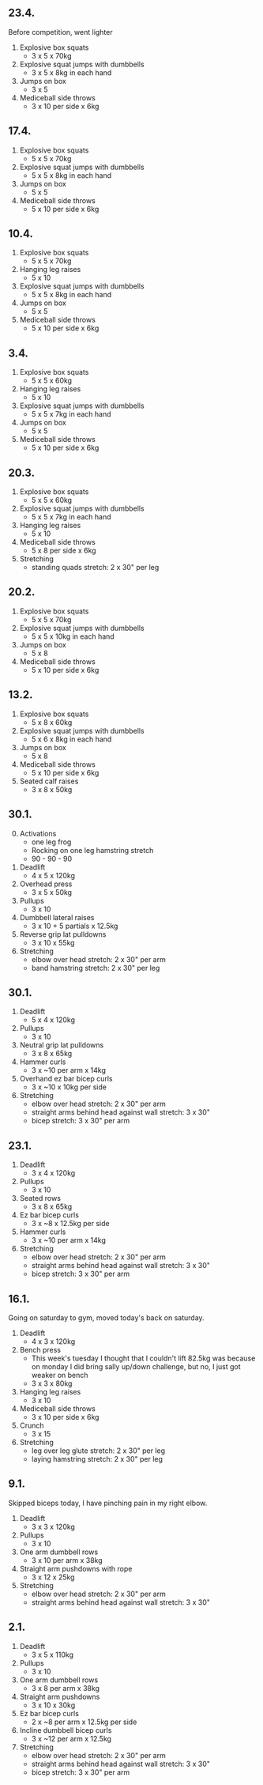 ## 23.4.

Before competition, went lighter

1. Explosive box squats
   - 3 x 5 x 70kg
2. Explosive squat jumps with dumbbells
   - 3 x 5 x 8kg in each hand
3. Jumps on box
   - 3 x 5
4. Mediceball side throws
   - 3 x 10 per side x 6kg

## 17.4.

1. Explosive box squats
   - 5 x 5 x 70kg
2. Explosive squat jumps with dumbbells
   - 5 x 5 x 8kg in each hand
3. Jumps on box
   - 5 x 5
4. Mediceball side throws
   - 5 x 10 per side x 6kg

## 10.4.

1. Explosive box squats
   - 5 x 5 x 70kg
2. Hanging leg raises
   - 5 x 10
3. Explosive squat jumps with dumbbells
   - 5 x 5 x 8kg in each hand
4. Jumps on box
   - 5 x 5
5. Mediceball side throws
   - 5 x 10 per side x 6kg

## 3.4.

1. Explosive box squats
   - 5 x 5 x 60kg
2. Hanging leg raises
   - 5 x 10
3. Explosive squat jumps with dumbbells
   - 5 x 5 x 7kg in each hand
4. Jumps on box
   - 5 x 5
5. Mediceball side throws
   - 5 x 10 per side x 6kg

## 20.3.

1. Explosive box squats
   - 5 x 5 x 60kg
2. Explosive squat jumps with dumbbells
   - 5 x 5 x 7kg in each hand
3. Hanging leg raises
   - 5 x 10
4. Mediceball side throws
   - 5 x 8 per side x 6kg
5. Stretching
   - standing quads stretch: 2 x 30" per leg

## 20.2.

1. Explosive box squats
   - 5 x 5 x 70kg
2. Explosive squat jumps with dumbbells
   - 5 x 5 x 10kg in each hand
3. Jumps on box
   - 5 x 8
4. Mediceball side throws
   - 5 x 10 per side x 6kg

## 13.2.

1. Explosive box squats
   - 5 x 8 x 60kg
2. Explosive squat jumps with dumbbells
   - 5 x 6 x 8kg in each hand
3. Jumps on box
   - 5 x 8
4. Mediceball side throws
   - 5 x 10 per side x 6kg
5. Seated calf raises
   - 3 x 8 x 50kg

## 30.1.

0. Activations
   - one leg frog
   - Rocking on one leg hamstring stretch
   - 90 - 90 - 90
1. Deadlift
   - 4 x 5 x 120kg
2. Overhead press
   - 3 x 5 x 50kg
3. Pullups
   - 3 x 10
4. Dumbbell lateral raises
   - 3 x 10 + 5 partials x 12.5kg
5. Reverse grip lat pulldowns
   - 3 x 10 x 55kg
6. Stretching
   - elbow over head stretch: 2 x 30" per arm
   - band hamstring stretch: 2 x 30" per leg

## 30.1.

1. Deadlift
   - 5 x 4 x 120kg
2. Pullups
   - 3 x 10
3. Neutral grip lat pulldowns
   - 3 x 8 x 65kg
4. Hammer curls
   - 3 x ~10 per arm x 14kg
5. Overhand ez bar bicep curls
   - 3 x ~10 x 10kg per side
6. Stretching
   - elbow over head stretch: 2 x 30" per arm
   - straight arms behind head against wall stretch: 3 x 30"
   - bicep stretch: 3 x 30" per arm

## 23.1.

1. Deadlift
   - 3 x 4 x 120kg
2. Pullups
   - 3 x 10
3. Seated rows
   - 3 x 8 x 65kg
4. Ez bar bicep curls
   - 3 x ~8 x 12.5kg per side
5. Hammer curls
   - 3 x ~10 per arm x 14kg
6. Stretching
   - elbow over head stretch: 2 x 30" per arm
   - straight arms behind head against wall stretch: 3 x 30"
   - bicep stretch: 3 x 30" per arm

## 16.1.

Going on saturday to gym, moved today's back on saturday.

1. Deadlift
   - 4 x 3 x 120kg
2. Bench press
   - This week's tuesday I thought that I couldn't lift 82.5kg was because
     on monday I did bring sally up/down challenge, but no, I just got weaker on bench
   - 3 x 3 x 80kg
3. Hanging leg raises
   - 3 x 10
4. Mediceball side throws
   - 3 x 10 per side x 6kg
5. Crunch
   - 3 x 15
6. Stretching
   - leg over leg glute stretch: 2 x 30" per leg
   - laying hamstring stretch: 2 x 30" per leg

## 9.1.

Skipped biceps today, I have pinching pain in my right elbow.

1. Deadlift
   - 3 x 3 x 120kg
2. Pullups
   - 3 x 10
3. One arm dumbbell rows
   - 3 x 10 per arm x 38kg
4. Straight arm pushdowns with rope
   - 3 x 12 x 25kg
5. Stretching
   - elbow over head stretch: 2 x 30" per arm
   - straight arms behind head against wall stretch: 3 x 30"

## 2.1.

1. Deadlift
   - 3 x 5 x 110kg
2. Pullups
   - 3 x 10
3. One arm dumbbell rows
   - 3 x 8 per arm x 38kg
4. Straight arm pushdowns
   - 3 x 10 x 30kg
5. Ez bar bicep curls
   - 2 x ~8 per arm x 12.5kg per side
6. Incline dumbbell bicep curls
   - 3 x ~12 per arm x 12.5kg
7. Stretching
   - elbow over head stretch: 2 x 30" per arm
   - straight arms behind head against wall stretch: 3 x 30"
   - bicep stretch: 3 x 30" per arm
